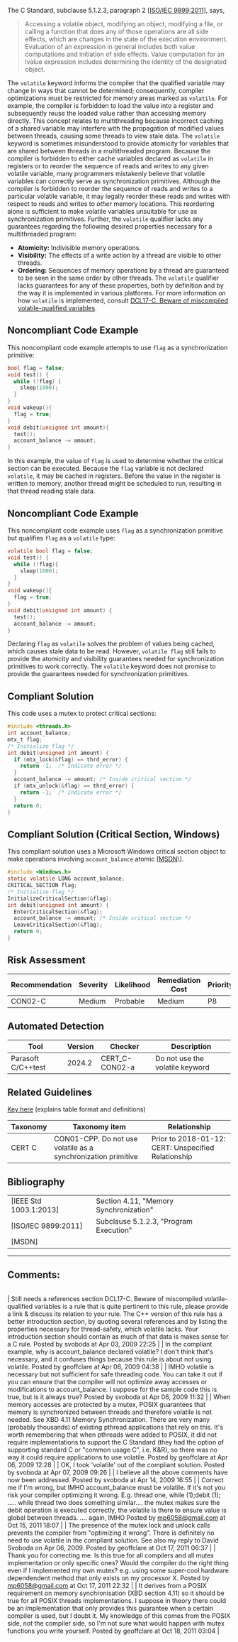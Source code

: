 The C Standard, subclause 5.1.2.3, paragraph 2 \[[ISO/IEC 9899:2011](AA.-Bibliography_87152170.html#AA.Bibliography-ISO-IEC9899-2011)\], says,
> Accessing a volatile object, modifying an object, modifying a file, or calling a function that does any of those operations are all side effects, which are changes in the state of the execution environment. Evaluation of an expression in general includes both value computations and initiation of side effects. Value computation for an lvalue expression includes determining the identity of the designated object.

The `volatile` keyword informs the compiler that the qualified variable may change in ways that cannot be determined; consequently, compiler optimizations must be restricted for memory areas marked as `volatile`. For example, the compiler is forbidden to load the value into a register and subsequently reuse the loaded value rather than accessing memory directly. This concept relates to multithreading because incorrect caching of a shared variable may interfere with the propagation of modified values between threads, causing some threads to view stale data.
The `volatile` keyword is sometimes misunderstood to provide atomicity for variables that are shared between threads in a multithreaded program. Because the compiler is forbidden to either cache variables declared as `volatile` in registers or to reorder the sequence of reads and writes to any given volatile variable, many programmers mistakenly believe that volatile variables can correctly serve as synchronization primitives. Although the compiler is forbidden to reorder the sequence of reads and writes to a particular volatile variable, it may legally reorder these reads and writes with respect to reads and writes to *other* memory locations. This reordering alone is sufficient to make volatile variables unsuitable for use as synchronization primitives.
Further, the `volatile` qualifier lacks any guarantees regarding the following desired properties necessary for a multithreaded program:
-   **Atomicity:** Indivisible memory operations.
-   **Visibility:** The effects of a write action by a thread are visible to other threads.
-   **Ordering:** Sequences of memory operations by a thread are guaranteed to be seen in the same order by other threads.
The `volatile` qualifier lacks guarantees for any of these properties, both by definition and by the way it is implemented in various platforms. For more information on how `volatile` is implemented, consult [DCL17-C. Beware of miscompiled volatile-qualified variables](DCL17-C_%20Beware%20of%20miscompiled%20volatile-qualified%20variables).
## Noncompliant Code Example
This noncompliant code example attempts to use `flag` as a synchronization primitive:
``` c
bool flag = false;
void test() {
  while (!flag) {
    sleep(1000);
  }
}
void wakeup(){
  flag = true;
}
void debit(unsigned int amount){
  test();
  account_balance -= amount;
}
```
In this example, the value of `flag` is used to determine whether the critical section can be executed. Because the `flag` variable is not declared `volatile`, it may be cached in registers. Before the value in the register is written to memory, another thread might be scheduled to run, resulting in that thread reading stale data.
## Noncompliant Code Example
This noncompliant code example uses `flag` as a synchronization primitive but qualifies `flag` as a `volatile` type:
``` c
volatile bool flag = false;
void test() {
  while (!flag){
    sleep(1000);
  }
}
void wakeup(){
  flag = true;
}
void debit(unsigned int amount) {
  test();
  account_balance -= amount;
}
```
Declaring `flag` as `volatile` solves the problem of values being cached, which causes stale data to be read. However, `volatile flag` still fails to provide the atomicity and visibility guarantees needed for synchronization primitives to work correctly. The `volatile` keyword does not promise to provide the guarantees needed for synchronization primitives.
## Compliant Solution
This code uses a mutex to protect critical sections:
``` c
#include <threads.h>
int account_balance;
mtx_t flag;
/* Initialize flag */
int debit(unsigned int amount) {
  if (mtx_lock(&flag) == thrd_error) {
    return -1;  /* Indicate error */
  }
  account_balance -= amount; /* Inside critical section */
  if (mtx_unlock(&flag) == thrd_error) {
    return -1;  /* Indicate error */
  }
  return 0;
}
```
## Compliant Solution (Critical Section, Windows)
This compliant solution uses a Microsoft Windows critical section object to make operations involving `account_balance` atomic \[[MSDN](http://msdn.microsoft.com/en-us/library/windows/desktop/ms682530(v=vs.85).aspx)\].
``` c
#include <Windows.h>
static volatile LONG account_balance;
CRITICAL_SECTION flag;
/* Initialize flag */
InitializeCriticalSection(&flag);
int debit(unsigned int amount) {
  EnterCriticalSection(&flag); 
  account_balance -= amount; /* Inside critical section */
  LeaveCriticalSection(&flag);
  return 0;
}
```
## Risk Assessment

| Recommendation | Severity | Likelihood | Remediation Cost | Priority | Level |
| ----|----|----|----|----|----|
| CON02-C | Medium | Probable | Medium | P8 | L2 |

## Automated Detection

| Tool | Version | Checker | Description |
| ----|----|----|----|
| Parasoft C/C++test | 2024.2 | CERT_C-CON02-a | Do not use the volatile keyword |

## Related Guidelines
[Key here](https://wiki.sei.cmu.edu/confluence/display/c/How+this+Coding+Standard+is+Organized#HowthisCodingStandardisOrganized-RelatedGuidelines) (explains table format and definitions)

| Taxonomy | Taxonomy item | Relationship |
| ----|----|----|
| CERT C | CON01-CPP. Do not use volatile as a synchronization primitive | Prior to 2018-01-12: CERT: Unspecified Relationship |

## Bibliography

|  |  |
| ----|----|
| [IEEE Std 1003.1:2013] | Section 4.11, "Memory Synchronization" |
| [ISO/IEC 9899:2011] | Subclause 5.1.2.3, "Program Execution" |
| [MSDN] |  |

------------------------------------------------------------------------
[](../c/CON01-C_%20Acquire%20and%20release%20synchronization%20primitives%20in%20the%20same%20module,%20at%20the%20same%20level%20of%20abstraction) [](../c/Rec_%2014_%20Concurrency%20_CON_) [](https://wiki.sei.cmu.edu/confluence/pages/viewpage.action?pageId=87152305)
## Comments:

|  |
| ----|
| 
    Still needs a references section
    DCL17-C. Beware of miscompiled volatile-qualified variables is a rule that is quite pertinent to this rule, please provide a link & discuss its relation to your rule.
    The C++ version of this rule has a better introduction section, by quoting several references.and by listing the properties necessary for thread-safety, which volatile lacks.  Your introduction section should contain as much of that data is makes sense for a C rule.
                                        Posted by svoboda at Apr 03, 2009 22:25
                                     |
| In the compliant example, why is account_balance declared volatile?  I don't think that's necessary, and it confuses things because this rule is about not using volatile.
                                        Posted by geoffclare at Apr 06, 2009 04:38
                                     |
| IMHO volatile is necessary but not sufficient for safe threading code. You can take it out if you can ensure that the compiler will not optimize away accesses or modifications to account_balance. I suppose for the sample code this is true, but is it always true?
                                        Posted by svoboda at Apr 06, 2009 11:32
                                     |
| When memory accesses are protected by a mutex, POSIX guarantees that memory is synchronized between threads and therefore volatile is not needed.  See XBD 4.11 Memory Synchronization.  There are very many (probably thousands) of existing pthread applications that rely on this.  It's worth remembering that when pthreads were added to POSIX, it did not require implementations to support the C Standard (they had the option of supporting standard C or "common usage C", i.e. K&R), so there was no way it could require applications to use volatile.
                                        Posted by geoffclare at Apr 06, 2009 12:28
                                     |
| OK, I took 'volatile' out of the compliant solution.
                                        Posted by svoboda at Apr 07, 2009 09:26
                                     |
| I believe all the above comments have now been addressed.
                                        Posted by svoboda at Apr 14, 2009 16:55
                                     |
| Correct me if I'm wrong, but IMHO account_balance must be volatile. If it's not you risk your compiler optimizing it wrong. E.g. thread one, while (1);debit (1); ..... while thread two does something similar.... the mutex makes sure the debit operation is executed correctly, the volatile is there to ensure value is global between threads. .... again, IMHO
                                        Posted by mp6058@gmail.com at Oct 15, 2011 18:07
                                     |
| The presence of the mutex lock and unlock calls prevents the compiler from "optimizing it wrong".  There is definitely no need to use volatile in the compliant solution.
See also my reply to David Svoboda on Apr 06, 2009.
                                        Posted by geoffclare at Oct 17, 2011 06:37
                                     |
| Thank you for correcting me. Is this true for all compilers and all mutex implementation or only specific ones? Would the compiler do the right thing even if I implemented my own mutex? e.g. using some super-cool hardware dependendent method that only exists on my processor X.
                                        Posted by mp6058@gmail.com at Oct 17, 2011 22:32
                                     |
| It derives from a POSIX requirement on memory synchronisation (XBD section 4.11) so it should be true for all POSIX threads implementations.  I suppose in theory there could be an implementation that only provides this guarantee when a certain compiler is used, but I doubt it. My knowledge of this comes from the POSIX side, not the compiler side, so I'm not sure what would happen with mutex functions you write yourself.
                                        Posted by geoffclare at Oct 18, 2011 03:04
                                     |

